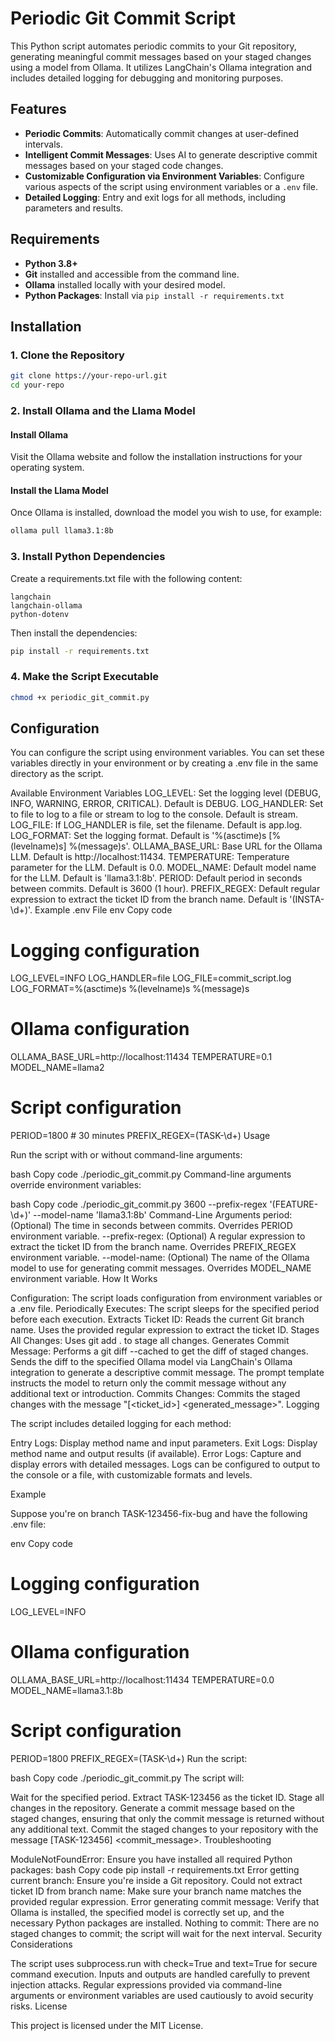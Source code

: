 # Periodic Git Commit Script

This Python script automates periodic commits to your Git repository, generating meaningful commit messages based on your staged changes using a model from Ollama. It utilizes LangChain's Ollama integration and includes detailed logging for debugging and monitoring purposes.

## Features

- **Periodic Commits**: Automatically commit changes at user-defined intervals.
- **Intelligent Commit Messages**: Uses AI to generate descriptive commit messages based on your staged code changes.
- **Customizable Configuration via Environment Variables**: Configure various aspects of the script using environment variables or a `.env` file.
- **Detailed Logging**: Entry and exit logs for all methods, including parameters and results.

## Requirements

- **Python 3.8+**
- **Git** installed and accessible from the command line.
- **Ollama** installed locally with your desired model.
- **Python Packages**: Install via `pip install -r requirements.txt`

## Installation

### 1. Clone the Repository

```bash
git clone https://your-repo-url.git
cd your-repo
```

### 2. Install Ollama and the Llama Model

#### Install Ollama

Visit the Ollama website and follow the installation instructions for your operating system.

#### Install the Llama Model

Once Ollama is installed, download the model you wish to use, for example:

``` bash
ollama pull llama3.1:8b
```

### 3. Install Python Dependencies
Create a requirements.txt file with the following content:

```text
langchain
langchain-ollama
python-dotenv
```

Then install the dependencies:

```bash
pip install -r requirements.txt
```

### 4. Make the Script Executable

```bash
chmod +x periodic_git_commit.py
```

## Configuration

You can configure the script using environment variables. You can set these variables directly in your environment or by creating a .env file in the same directory as the script.

Available Environment Variables
LOG_LEVEL: Set the logging level (DEBUG, INFO, WARNING, ERROR, CRITICAL). Default is DEBUG.
LOG_HANDLER: Set to file to log to a file or stream to log to the console. Default is stream.
LOG_FILE: If LOG_HANDLER is file, set the filename. Default is app.log.
LOG_FORMAT: Set the logging format. Default is '%(asctime)s [%(levelname)s] %(message)s'.
OLLAMA_BASE_URL: Base URL for the Ollama LLM. Default is http://localhost:11434.
TEMPERATURE: Temperature parameter for the LLM. Default is 0.0.
MODEL_NAME: Default model name for the LLM. Default is 'llama3.1:8b'.
PERIOD: Default period in seconds between commits. Default is 3600 (1 hour).
PREFIX_REGEX: Default regular expression to extract the ticket ID from the branch name. Default is '(INSTA-\d+)'.
Example .env File
env
Copy code
# Logging configuration
LOG_LEVEL=INFO
LOG_HANDLER=file
LOG_FILE=commit_script.log
LOG_FORMAT=%(asctime)s %(levelname)s %(message)s

# Ollama configuration
OLLAMA_BASE_URL=http://localhost:11434
TEMPERATURE=0.1
MODEL_NAME=llama2

# Script configuration
PERIOD=1800  # 30 minutes
PREFIX_REGEX=(TASK-\d+)
Usage

Run the script with or without command-line arguments:

bash
Copy code
./periodic_git_commit.py
Command-line arguments override environment variables:

bash
Copy code
./periodic_git_commit.py 3600 --prefix-regex '(FEATURE-\d+)' --model-name 'llama3.1:8b'
Command-Line Arguments
period: (Optional) The time in seconds between commits. Overrides PERIOD environment variable.
--prefix-regex: (Optional) A regular expression to extract the ticket ID from the branch name. Overrides PREFIX_REGEX environment variable.
--model-name: (Optional) The name of the Ollama model to use for generating commit messages. Overrides MODEL_NAME environment variable.
How It Works

Configuration: The script loads configuration from environment variables or a .env file.
Periodically Executes: The script sleeps for the specified period before each execution.
Extracts Ticket ID:
Reads the current Git branch name.
Uses the provided regular expression to extract the ticket ID.
Stages All Changes: Uses git add . to stage all changes.
Generates Commit Message:
Performs a git diff --cached to get the diff of staged changes.
Sends the diff to the specified Ollama model via LangChain's Ollama integration to generate a descriptive commit message.
The prompt template instructs the model to return only the commit message without any additional text or introduction.
Commits Changes:
Commits the staged changes with the message "[<ticket_id>] <generated_message>".
Logging

The script includes detailed logging for each method:

Entry Logs: Display method name and input parameters.
Exit Logs: Display method name and output results (if available).
Error Logs: Capture and display errors with detailed messages.
Logs can be configured to output to the console or a file, with customizable formats and levels.

Example

Suppose you're on branch TASK-123456-fix-bug and have the following .env file:

env
Copy code
# Logging configuration
LOG_LEVEL=INFO

# Ollama configuration
OLLAMA_BASE_URL=http://localhost:11434
TEMPERATURE=0.0
MODEL_NAME=llama3.1:8b

# Script configuration
PERIOD=1800
PREFIX_REGEX=(TASK-\d+)
Run the script:

bash
Copy code
./periodic_git_commit.py
The script will:

Wait for the specified period.
Extract TASK-123456 as the ticket ID.
Stage all changes in the repository.
Generate a commit message based on the staged changes, ensuring that only the commit message is returned without any additional text.
Commit the staged changes to your repository with the message [TASK-123456] <commit_message>.
Troubleshooting

ModuleNotFoundError: Ensure you have installed all required Python packages:
bash
Copy code
pip install -r requirements.txt
Error getting current branch: Ensure you're inside a Git repository.
Could not extract ticket ID from branch name: Make sure your branch name matches the provided regular expression.
Error generating commit message: Verify that Ollama is installed, the specified model is correctly set up, and the necessary Python packages are installed.
Nothing to commit: There are no staged changes to commit; the script will wait for the next interval.
Security Considerations

The script uses subprocess.run with check=True and text=True for secure command execution.
Inputs and outputs are handled carefully to prevent injection attacks.
Regular expressions provided via command-line arguments or environment variables are used cautiously to avoid security risks.
License

This project is licensed under the MIT License.